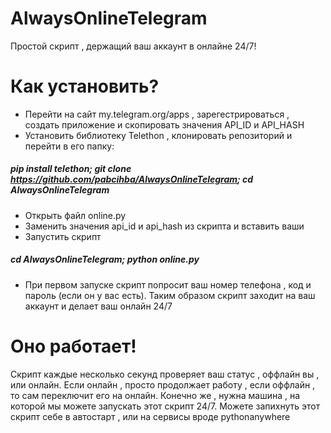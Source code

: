 # AlwaysOnlineTelegram
Простой скрипт , держащий ваш аккаунт в онлайне 24/7!
# Как установить?
- Перейти на сайт my.telegram.org/apps , зарегестрироваться , создать приложение и скопировать значения API_ID и API_HASH
- Установить библиотеку Telethon , клонировать репозиторий и перейти в его папку:
##### pip install telethon; git clone https://github.com/pabcihba/AlwaysOnlineTelegram; cd AlwaysOnlineTelegram
- Открыть файл online.py
- Заменить значения api_id и api_hash из скрипта и вставить ваши 
- Запустить скрипт
##### cd AlwaysOnlineTelegram; python online.py
- При первом запуске скрипт попросит ваш номер телефона , код и пароль (если он у вас есть). Таким образом скрипт заходит на ваш аккаунт и делает ваш онлайн 24/7
# Оно работает!
Скрипт каждые несколько секунд проверяет ваш статус , оффлайн вы , или онлайн. Если онлайн , просто продолжает работу , если оффлайн , то сам переключит его на онлайн. Конечно же , нужна машина , на которой мы можете запускать этот скрипт 24/7. Можете запихнуть этот скрипт себе в автостарт , или на сервисы вроде pythonanywhere 
